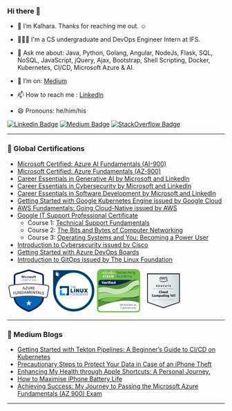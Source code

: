 ### Hi there 👋

- 🔭 I’m Kalhara. Thanks for reaching me out. ☺️

- 👨🏻‍💻 I'm a CS undergraduate and DevOps Engineer Intern at IFS.

- 💬 Ask me about: Java, Python, Golang, Angular, NodeJs, Flask, SQL, NoSQL, JavaScript, jQuery, Ajax, Bootstrap, Shell Scripting, Docker, Kubernetes, CI/CD, Microsoft Azure & AI.

- 🤔 I’m on: [Medium](https://medium.com/@kalharatennakoon)

- 📫 How to reach me : [LinkedIn](https://lk.linkedin.com/in/kalharatennakoon)

- 😄 Pronouns: he/him/his  

[![Linkedin Badge](https://img.shields.io/badge/-kalharatennakoon-white?logo=Linkedin&logoColor=blue&link=https://www.linkedin.com/in/kalharatennakoon)](https://www.linkedin.com/in/kalharatennakoon) [![Medium Badge](https://img.shields.io/badge/-kalharatennakoon-white?logo=Medium&logoColor=black&link=https://kalharatennakoon.medium.com)](https://kalharatennakoon.medium.com) [![StackOverflow Badge](https://img.shields.io/badge/-kalharatennakoon-white?labelColor=white&logo=Stackoverflow&logoColor=orange&link=https://stackoverflow.com/users/13018789/kalhara-tennakoon)](https://stackoverflow.com/users/13018789/kalhara-tennakoon)


---
<!-- **📄 Global Certifications** -->
### 📄 Global Certifications
- [Microsoft Certified: Azure AI Fundamentals (AI-900)](https://learn.microsoft.com/api/credentials/share/en-gb/TMKRBTennakoon/1C53DDEE0DB410A4?sharingId=87BD701455AA18AA)
- [Microsoft Certified: Azure Fundamentals (AZ-900)](https://www.credly.com/badges/1cd00bda-ffc7-467f-83a9-c8f7c9702be7/public_url)
- [Career Essentials in Generative AI by Microsoft and LinkedIn](https://www.linkedin.com/learning/certificates/3df7542a5c778a0e3e180571caf85ba59fb4a1afddbf58ea438e2e1badf72d80?u=60693444)
- [Career Essentials in Cybersecurity by Microsoft and LinkedIn](https://www.linkedin.com/learning/certificates/d61cd147c6fef73dbdcdf6cdcbb22c4b52dee28b5aaca3146517a08284fd2698)
- [Career Essentials in Software Development by Microsoft and LinkedIn](https://www.linkedin.com/learning/certificates/552e0a946189687d3faef6a6d6d0a10f294ec818c64c7f12c538aa3d11a7e45c?u=60693444)
- [Getting Started with Google Kubernetes Engine issued by Google Cloud](https://www.coursera.org/account/accomplishments/records/KHP2Z9NZ9FY7?utm_source=ln&utm_medium=certificate&utm_content=cert_image&utm_campaign=sharing_cta&utm_product=course)
- [AWS Fundamentals: Going Cloud-Native issued by AWS](https://coursera.org/share/a527b8fa5b14962328c02a3c3e8b54f9)
- [Google IT Support Professional Certificate](https://www.coursera.org/professional-certificates/google-it-support)
    - Course 1: [Technical Support Fundamentals](https://coursera.org/share/80b007757e46769957a1b6f74e9b4ddd)
    - Course 2: [The Bits and Bytes of Computer Networking](https://coursera.org/share/f2da8f96695a0407ca7a55911a97d978)
    - Course 3: [Operating Systems and You: Becoming a Power User](https://coursera.org/share/8c118843d8acc179bdc8f947fea30051)
- [Introduction to Cybersecurity issued by Cisco](https://www.youracclaim.com/badges/9061852c-fdf7-4219-926b-523d30a31111?source=linked_in_profile)
- [Getting Started with Azure DevOps Boards](https://coursera.org/share/41b703ac2707f8210d3ad8bb99359cd3)
- [Introduction to GitOps issued by The Linux Foundation](https://ti-user-certificates.s3.amazonaws.com/e0df7fbf-a057-42af-8a1f-590912be5460/26a061f2-539e-41a7-9e6a-8ee41a2d21ca-t-m-kalhara-randil-bandara-tennakoon-d03dccea-4781-4578-9d2c-de8fa9c0f7db-certificate.pdf)


<img src="./assets/microsoft-certified-azure-fundamentals.png" width="100" height="100" /> <img src="./assets/lfs169-introduction-to-gitops.png" width="100" height="100" /> <img src="./assets/introduction-to-cybersecurity.png" width="100" height="100" /> <img src="./assets/aws-educate-introduction-to-cloud-101.png" width="100" height="100" /> 


---

### 📕 Medium Blogs
<!-- BLOG-POST-LIST:START -->
- [Getting Started with Tekton Pipelines: A Beginner’s Guide to CI/CD on Kubernetes](https://levelup.gitconnected.com/getting-started-with-tekton-pipelines-a-beginners-guide-to-ci-cd-on-kubernetes-afd21e98b9fe?source=rss-71d60f60a8aa------2)
- [Precautionary Steps to Protect Your Data in Case of an iPhone Theft](https://kalharatennakoon.medium.com/precautionary-steps-to-protect-your-data-in-case-of-an-iphone-theft-ba7b76bf89b8?source=rss-71d60f60a8aa------2)
- [Enhancing My Health through Apple Shortcuts: A Personal Journey.](https://kalharatennakoon.medium.com/enhancing-my-health-through-apple-shortcuts-a-personal-journey-bd0bd292f88c?source=rss-71d60f60a8aa------2)
- [How to Maximise iPhone Battery Life](https://kalharatennakoon.medium.com/how-to-maximise-iphone-battery-life-11a399a06653?source=rss-71d60f60a8aa------2)
- [Achieving Success: My Journey to Passing the Microsoft Azure Fundamentals &lpar;AZ 900&rpar; Exam](https://kalharatennakoon.medium.com/achieving-success-my-journey-to-passing-the-microsoft-azure-fundamentals-az-900-exam-2faeb0736489?source=rss-71d60f60a8aa------2)
<!-- BLOG-POST-LIST:END -->

---

